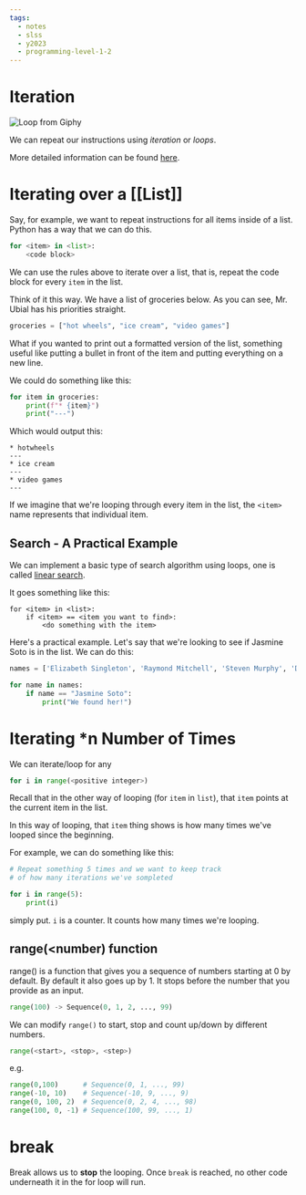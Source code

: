 ```yaml
---
tags:
  - notes
  - slss
  - y2023
  - programming-level-1-2
---
```

# Iteration

![Loop from Giphy](https://media1.giphy.com/media/6HsjDOBPwY1eIS6kE0/giphy.gif?cid=ecf05e47u4wu0hvl9m1juhmryx7t9tw7httc7qnwe9k8shyg&ep=v1_gifs_search&rid=giphy.gif&ct=g)

We can repeat our instructions using *iteration* or *loops*.

More detailed information can be found [here](https://runestone.academy/ns/books/published/thinkcspy/Strings/TraversalandtheforLoopByItem.html). 

# Iterating over a [[List]]

Say, for example, we want to repeat instructions for all items inside of a list. Python has a way that we can do this.

```python
for <item> in <list>:
	<code block>
```

We can use the rules above to iterate over a list, that is, repeat the code block for every `item` in the list.

Think of it this way. We have a list of groceries below. As you can see, Mr. Ubial has his priorities straight.

```python
groceries = ["hot wheels", "ice cream", "video games"]
```

What if you wanted to print out a formatted version of the list, something useful like putting a bullet in front of the item and putting everything on a new line.

We could do something like this:

```python
for item in groceries:
	print(f"* {item}")
	print("---")
```

Which would output this:

```console
* hotwheels
---
* ice cream
---
* video games
---
```

If we imagine that we're looping through every item in the list, the `<item>` name represents that individual item.
## Search - A Practical Example

We can implement a basic type of search algorithm using loops, one is called [linear search](https://en.wikipedia.org/wiki/Linear_search).

It goes something like this:

```pseudocodeish
for <item> in <list>:
	if <item> == <item you want to find>:
		<do something with the item>
```

Here's a practical example. Let's say that we're looking to see if Jasmine Soto is in the list. We can do this:

```python
names = ['Elizabeth Singleton', 'Raymond Mitchell', 'Steven Murphy', 'Daniel Terry', 'Glenn Fisher', 'Jasmine Soto', 'Deborah Hicks', 'Beverly Ryan', 'Jason Smith', 'Jason Washington']

for name in names:
	if name == "Jasmine Soto":
		print("We found her!")
```

# Iterating *n Number of Times

We can iterate/loop for any 


```python
for i in range(<positive integer>)

```

Recall that in the other way of looping (for `item` in `list`), that `item` points at the current item in the list.

In this way of looping, that `item` thing shows is how many times we've looped since the beginning.

For example, we can do something like this:

```python
# Repeat something 5 times and we want to keep track
# of how many iterations we've sompleted

for i in range(5):
	print(i)
```

simply put. `i` is a counter. It counts how many times we're looping.

## range(<number) function

range() is a function that gives you a sequence of numbers starting at 0 by default. By default it also goes up by 1. It stops before the number that you provide as an input.

```python
range(100) -> Sequence(0, 1, 2, ..., 99)
```

We can modify `range()` to start, stop and count up/down by different numbers.

```python
range(<start>, <stop>, <step>)
```

e.g.

```python
range(0,100)      # Sequence(0, 1, ..., 99)
range(-10, 10)    # Sequence(-10, 9, ..., 9)
range(0, 100, 2)  # Sequence(0, 2, 4, ..., 98)
range(100, 0, -1) # Sequence(100, 99, ..., 1)
```
# break

Break allows us to **stop** the looping. Once `break` is reached, no other code underneath it in the for loop will run.
